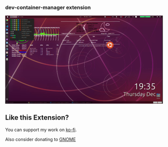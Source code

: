 
### dev-container-manager extension

[![dev-container-manager](./dev-container-manager.png)](https://youtu.be/Ah-LQxtOHak)


## Like this Extension?

You can support my work on [ko-fi](https://ko-fi.com/devopsnextgenx).

Also consider donating to [GNOME](https://www.gnome.org/support-gnome/donate/)

<!-- https://github.com/Tudmotu/gnome-shell-extension-clipboard-indicator
https://extensions.gnome.org/review/45679
https://github.com/bajcmartinez/nordvpn-status -->
